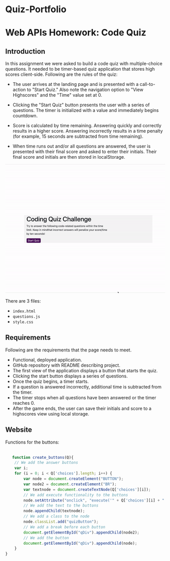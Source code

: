 # Quiz-Portfolio
# Web APIs Homework: Code Quiz

## Introduction

In this assignment we were asked to build a code quiz with multiple-choice questions. It needed to be timer-based quiz application that stores high scores client-side. Following are the rules of the quiz:

* The user arrives at the landing page and is presented with a call-to-action to "Start Quiz." Also note the navigation option to "View Highscores" and the "Time" value set at 0.


* Clicking the "Start Quiz" button presents the user with a series of questions. The timer is initialized with a value and immediately begins countdown.


* Score is calculated by time remaining. Answering quickly and correctly results in a higher score. Answering incorrectly results in a time penalty (for example, 15 seconds are subtracted from time remaining).


* When time runs out and/or all questions are answered, the user is presented with their final score and asked to enter their initials. Their final score and initials are then stored in localStorage.

![alt text](https://github.com/orenamema/Quiz-Portfolio/raw/master/assets/images/quiz.gif)


There are 3 files:

* `index.html`
* `questions.js`
* `style.css`

## Requirements

Following are the requirements that the page needs to meet.

* Functional, deployed application.
* GitHub repository with README describing project.
* The first view of the application displays a button that starts the quiz.
* Clicking the start button displays a series of questions.
* Once the quiz begins, a timer starts.
* If a question is answered incorrectly, additional time is subtracted from the timer.
* The timer stops when all questions have been answered or the timer reaches 0.
* After the game ends, the user can save their initials and score to a highscores view using local storage.


## Website

Functions for the buttons:

```javascript

   function create_buttons(Q){
    // We add the answer buttons
    var i;
    for (i = 0; i < Q['choices'].length; i++) {
        var node = document.createElement("BUTTON");
        var node2 = document.createElement("BR");
        var textnode = document.createTextNode(Q['choices'][i]);
        // We add execute functionality to the buttons 
        node.setAttribute("onclick", "execute('" + Q['choices'][i] + "')");
        // We add the text to the buttons
        node.appendChild(textnode);
        // We add a class to the node
        node.classList.add("quizButton");
        // We add a break before each button
        document.getElementById("qDiv").appendChild(node2);
        // We add the button 
        document.getElementById("qDiv").appendChild(node);
    }        
}


  
